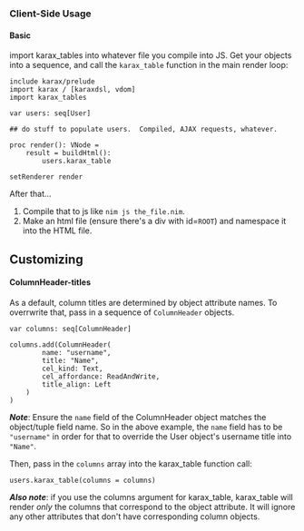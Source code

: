 ### Client-Side Usage

#### Basic

import karax_tables into whatever file you compile into JS.  Get your objects into a sequence, and call the `karax_table` function in the main render loop:
```nimrod
include karax/prelude
import karax / [karaxdsl, vdom]
import karax_tables

var users: seq[User]

## do stuff to populate users.  Compiled, AJAX requests, whatever.

proc render(): VNode = 
    result = buildHtml():
        users.karax_table

setRenderer render
```

After that...

1.  Compile that to js like `nim js the_file.nim`.  
2.  Make an html file (ensure there's a div with id=`ROOT`) and namespace it into the HTML file.

## Customizing

#### ColumnHeader-titles

As a default, column titles are determined by object attribute names.  To overrwrite that, pass in a sequence of `ColumnHeader` objects.
```nimrod
var columns: seq[ColumnHeader]

columns.add(ColumnHeader(
        name: "username", 
        title: "Name", 
        cel_kind: Text, 
        cel_affordance: ReadAndWrite,
        title_align: Left
    )
)
```
***Note***: Ensure the `name` field of the ColumnHeader object matches the object/tuple field name. So in the above example, the `name` field has to be `"username"` in order for that to override the User object's username title into `"Name"`.

Then, pass in the `columns` array into the karax_table function call:

```nimrod
users.karax_table(columns = columns)
```

***Also note***: if you use the columns argument for karax_table, karax_table will render *only* the columns that correspond to the object attribute.  It will ignore any other attributes that don't have corresponding column objects.




